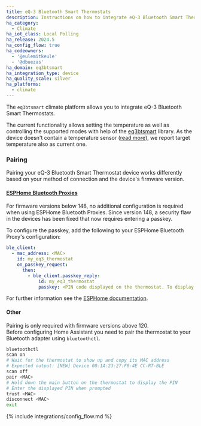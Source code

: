 ```yaml
---
title: eQ-3 Bluetooth Smart Thermostats
description: Instructions on how to integrate eQ-3 Bluetooth Smart Thermostats into Home Assistant.
ha_category:
  - Climate
ha_iot_class: Local Polling
ha_release: 2024.5
ha_config_flow: true
ha_codeowners:
  - '@eulemitkeule'
  - '@dbuezas'
ha_domain: eq3btsmart
ha_integration_type: device
ha_quality_scale: silver
ha_platforms:
  - climate
---
```


The `eq3btsmart` climate platform allows you to integrate eQ-3 Bluetooth Smart Thermostats.

The current functionality allows setting the temperature as well as controlling the supported modes with help of the [eq3btsmart](https://github.com/eulemitkeule/eq3btsmart) library.
As the device doesn't contain a temperature sensor ([read more](https://forum.fhem.de/index.php/topic,39308.15.html)), we report target temperature also as current one.

### Pairing

Pairing your eQ-3 Bluetooth Smart Thermostat device works differently based on your method of connection and the device's firmware version.

#### [ESPHome Bluetooth Proxies](https://esphome.io/components/bluetooth_proxy.html)

For firmware versions below 148, no additional configuration is required when using ESPHome Bluetooth Proxies.
Since version 148, a security flaw in the devices has been fixed that now requires entering a passkey.

To configure the passkey, add the following to your ESPHome Bluetooth Proxy's configuration:

```yaml
ble_client:
  - mac_address: <MAC>
    id: my_eq3_thermostat
    on_passkey_request:
      then:
        - ble_client.passkey_reply:
            id: my_eq3_thermostat
            passkey: <PIN code displayed on the thermostat. To display the PIN hold down the main button.>
```

For further information see the [ESPHome documentation](https://esphome.io/components/ble_client.html#on-passkey-request).

#### Other

Pairing is only required with firmware versions above 120.<br>
Before configuring Home Assistant you need to pair the thermostat to your Bluetooth adapter using `bluetoothctl`.

```bash
bluetoothctl
scan on
# Wait for the thermostat to show up and copy its MAC address
# Expected output: [NEW] Device 00:1A:23:27:F8:4E CC-RT-BLE
scan off
pair <MAC>
# Hold down the main button on the thermostat to display the PIN
# Enter the displayed PIN when prompted
trust <MAC>
disconnect <MAC>
exit
```

{% include integrations/config_flow.md %}
